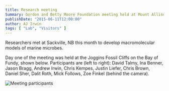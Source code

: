 ```yaml
---
title: Research meeting
Summary: Gordon and Betty Moore Foundation meeting held at Mount Allison University in Sackville
publishDate: "2015-06-11T12:00:00"
author: AJ Irwin
tags: [ "Lab", "Visitors" ]
---
```


Researchers met at Sackville, NB this month to develop macromolecular models 
of marine microbes.

Day one of the meeting was held at the Joggins Fossil Cliffs on the Bay
of Fundy, shown below.
Participants are (left to right): David Talmy, Ina Benner, Jason Bragg,
Andrew Irwin, Chris Kempes, Justin Liefer, Chris Brown, Daniel Sher, 
Dalit Roth, Mick Follows, Zoe Finkel (behind the camera).

![Meeting participants](/images/GBMF-joggins-2015-June.JPG)



